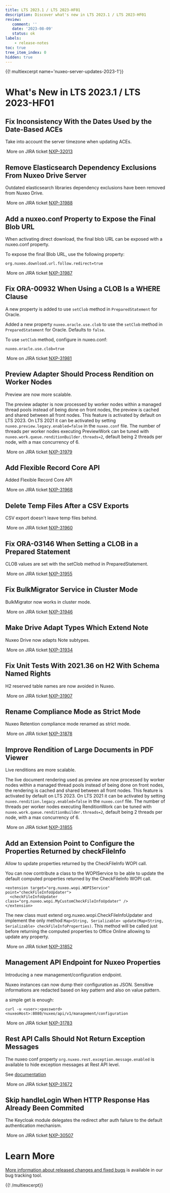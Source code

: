 ```yaml
---
title: LTS 2023.1 / LTS 2023-HF01
description: Discover what's new in LTS 2023.1 / LTS 2023-HF01
review:
   comment: ''
   date: '2023-08-09'
   status: ok
labels:
    - release-notes
toc: true
tree_item_index: 0
hidden: true
---
```


{{! multiexcerpt name='nuxeo-server-updates-2023-1'}}
# What's New in LTS 2023.1 / LTS 2023-HF01

## Fix Inconsistency With the Dates Used by the Date-Based ACEs

Take into account the server timezone when updating ACEs.

<i class=fa fa-long-arrow-right aria-hidden=true></i>&nbsp;More on JIRA ticket [NXP-32013](https://jira.nuxeo.com/browse/NXP-32013)

## Remove Elasticsearch Dependency Exclusions From Nuxeo Drive Server

Outdated elasticsearch libraries dependency exclusions have been removed from Nuxeo Drive.

<i class=fa fa-long-arrow-right aria-hidden=true></i>&nbsp;More on JIRA ticket [NXP-31988](https://jira.nuxeo.com/browse/NXP-31988)

## Add a nuxeo.conf Property to Expose the Final Blob URL

When activating direct download, the final blob URL can be exposed with a nuxeo.conf property.

To expose the final Blob URL, use the following  property:

```
org.nuxeo.download.url.follow.redirect=true
```

<i class=fa fa-long-arrow-right aria-hidden=true></i>&nbsp;More on JIRA ticket [NXP-31987](https://jira.nuxeo.com/browse/NXP-31987)

## Fix ORA-00932 When Using a CLOB Is a WHERE Clause

A new property is added to use `setClob` method in `PreparedStatement` for Oracle.

Added a new property `nuxeo.oracle.use.clob` to use the `setClob` method in `PreparedStatement` for Oracle. Defaults to `false`.

To use `setClob` method, configure in nuxeo.conf:

```
nuxeo.oracle.use.clob=true

```

<i class=fa fa-long-arrow-right aria-hidden=true></i>&nbsp;More on JIRA ticket [NXP-31981](https://jira.nuxeo.com/browse/NXP-31981)

## Preview Adapter Should Process Rendition on Worker Nodes

Preview are now more scalable.

The preview adapter is now processed by worker nodes within a managed thread pools instead of being done on front nodes, the preview is cached and shared between all front nodes.
This feature is activated by default on LTS 2023.
On LTS 2021 it can be activated by setting `nuxeo.preview.legacy.enabled=false` in the `nuxeo.conf` file.
The number of threads per worker nodes executing PreviewWork can be tuned with `nuxeo.work.queue.renditionBuilder.threads=2`, default being 2 threads per node, with a max concurrency of 6.

<i class=fa fa-long-arrow-right aria-hidden=true></i>&nbsp;More on JIRA ticket [NXP-31979](https://jira.nuxeo.com/browse/NXP-31979)

## Add Flexible Record Core API

Added Flexible Record Core API

<i class=fa fa-long-arrow-right aria-hidden=true></i>&nbsp;More on JIRA ticket [NXP-31968](https://jira.nuxeo.com/browse/NXP-31968)

## Delete Temp Files After a CSV Exports

CSV export doesn't leave temp files behind.

<i class=fa fa-long-arrow-right aria-hidden=true></i>&nbsp;More on JIRA ticket [NXP-31960](https://jira.nuxeo.com/browse/NXP-31960)

## Fix ORA-03146 When Setting a CLOB in a Prepared Statement

CLOB values are set with the setClob method in PreparedStatement.

<i class=fa fa-long-arrow-right aria-hidden=true></i>&nbsp;More on JIRA ticket [NXP-31955](https://jira.nuxeo.com/browse/NXP-31955)

## Fix BulkMigrator Service in Cluster Mode

BulkMigrator now works in cluster mode.

<i class=fa fa-long-arrow-right aria-hidden=true></i>&nbsp;More on JIRA ticket [NXP-31946](https://jira.nuxeo.com/browse/NXP-31946)

## Make Drive Adapt Types Which Extend Note

Nuxeo Drive now adapts Note subtypes.

<i class=fa fa-long-arrow-right aria-hidden=true></i>&nbsp;More on JIRA ticket [NXP-31934](https://jira.nuxeo.com/browse/NXP-31934)

## Fix Unit Tests With 2021.36 on H2 With Schema Named Rights

H2 reserved table names are now avoided in Nuxeo.

<i class=fa fa-long-arrow-right aria-hidden=true></i>&nbsp;More on JIRA ticket [NXP-31907](https://jira.nuxeo.com/browse/NXP-31907)

## Rename Compliance Mode as Strict Mode

Nuxeo Retention compliance mode renamed as strict mode.

<i class=fa fa-long-arrow-right aria-hidden=true></i>&nbsp;More on JIRA ticket [NXP-31878](https://jira.nuxeo.com/browse/NXP-31878)

## Improve Rendition of Large Documents in PDF Viewer

Live renditions are more scalable.

The live document rendering used as preview are now processed by worker nodes within a managed thread pools instead of being done on front nodes, the rendering is cached and shared between all front nodes.
This feature is activated by default on LTS 2023.
On LTS 2021 it can be activated by setting `nuxeo.rendition.legacy.enabled=false` in the `nuxeo.conf` file.
The number of threads per worker nodes executing RenditionWork can be tuned with `nuxeo.work.queue.renditionBuilder.threads=2`, default being 2 threads per node, with a max concurrency of 6.

<i class=fa fa-long-arrow-right aria-hidden=true></i>&nbsp;More on JIRA ticket [NXP-31855](https://jira.nuxeo.com/browse/NXP-31855)

## Add an Extension Point to Configure the Properties Returned by checkFileInfo

Allow to update properties returned by the CheckFileInfo WOPI call.

You can now contribute a class to the WOPIService to be able to update the default computed properties returned by the CheckFileInfo WOPI call.

```
<extension target="org.nuxeo.wopi.WOPIService" point="checkFileInfoUpdater">
  <checkFileInfoUpdater class="org.nuxeo.wopi.MyCustomCheckFileInfoUpdater" />
</extension>
```

The new class must extend org.nuxeo.wopi.CheckFileInfoUpdater and implement the only method `Map<String, Serializable> update(Map<String, Serializable> checkFileInfoProperties)`. This method will be called just before returning the computed properties to Office Online allowing to update any property.

<i class=fa fa-long-arrow-right aria-hidden=true></i>&nbsp;More on JIRA ticket [NXP-31852](https://jira.nuxeo.com/browse/NXP-31852)

## Management API Endpoint for Nuxeo Properties

Introducing a new management/configuration endpoint.

Nuxeo instances can now dump their configuration as JSON. Sensitive informations are redacted based on key pattern and also on value pattern.

a simple get is enough:

```
curl -u <user>:<password> <nuxeoHost>:8080/nuxeo/api/v1/management/configuration
```

<i class=fa fa-long-arrow-right aria-hidden=true></i>&nbsp;More on JIRA ticket [NXP-31783](https://jira.nuxeo.com/browse/NXP-31783)

## Rest API Calls Should Not Return Exception Messages

The nuxeo conf property `org.nuxeo.rest.exception.message.enabled` is available to hide exception messages at Rest API level.

See [documentation](https://doc.nuxeo.com/nxdoc/configuration-parameters-index-nuxeoconf/#orgnuxeorestexceptionmessageenabled)

<i class=fa fa-long-arrow-right aria-hidden=true></i>&nbsp;More on JIRA ticket [NXP-31672](https://jira.nuxeo.com/browse/NXP-31672)

## Skip handleLogin When HTTP Response Has Already Been Commited

The Keycloak module delegates the redirect after auth failure to the default authentication mechanism.

<i class=fa fa-long-arrow-right aria-hidden=true></i>&nbsp;More on JIRA ticket [NXP-30507](https://jira.nuxeo.com/browse/NXP-30507)


# Learn More

[More information about released changes and fixed bugs](https://jira.nuxeo.com/secure/ReleaseNote.jspa?projectId=10011&version=22336) is available in our bug tracking tool.

{{! /multiexcerpt}}
